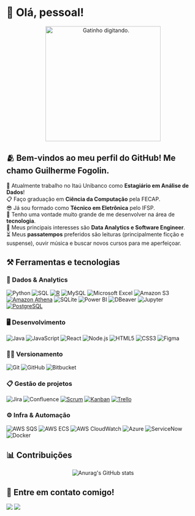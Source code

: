 # 👋 Olá, pessoal!

<div align="center">
  <img src="https://media1.giphy.com/media/v1.Y2lkPTc5MGI3NjExd3JndzZvMXk2bzBkbDE5OXF3Znh3cXd0dXFscG5iZ254MW94bGx0MCZlcD12MV9pbnRlcm5hbF9naWZfYnlfaWQmY3Q9Zw/unQ3IJU2RG7DO/giphy.webp" alt="Gatinho digitando." width="300">
</div>

## 🫂 Bem-vindos ao meu perfil do GitHub! Me chamo Guilherme Fogolin.

🔭 Atualmente trabalho no Itaú Unibanco como **Estagiário em Análise de Dados**!
<br>
📋 Faço graduação em **Ciência da Computação** pela FECAP.
<br>
😎 Já sou formado como **Técnico em Eletrônica** pelo IFSP.
<br>
💖 Tenho uma vontade muito grande de me desenvolver na área de **tecnologia**.
<br>
📖 Meus principais interesses são **Data Analytics e Software Engineer**.
<br>
⏳ Meus **passatempos** preferidos são leituras (principalmente ficção e suspense), ouvir música e buscar novos cursos para me aperfeiçoar.

## ⚒️ Ferramentas e tecnologias

### 🎲 Dados & Analytics

![Python](https://img.shields.io/badge/Python-3776AB?style=for-the-badge&logo=python&logoColor=white)
![SQL](https://img.shields.io/badge/SQL-003B57?style=for-the-badge&logo=postgresql&logoColor=white)
[![R](https://img.shields.io/badge/R-276DC3?style=for-the-badge&logo=r&logoColor=white)](https://www.r-project.org/)
![MySQL](https://img.shields.io/badge/MySQL-4479A1?style=for-the-badge&logo=mysql&logoColor=white)
![Microsoft Excel](https://img.shields.io/badge/Microsoft%20Excel-217346?style=for-the-badge&logo=microsoftexcel&logoColor=white)
![Amazon S3](https://img.shields.io/badge/Amazon%20S3-5694C7?style=for-the-badge&logo=amazons3&logoColor=white)
[![Amazon Athena](https://img.shields.io/badge/Amazon_Athena-00A1AB?style=for-the-badge&logo=amazon-athena&logoColor=white)](https://aws.amazon.com/athena/)
![SQLite](https://img.shields.io/badge/SQLite-003B57?style=for-the-badge&logo=sqlite&logoColor=white)
![Power BI](https://img.shields.io/badge/Power%20BI-F2C811?style=for-the-badge&logo=powerbi&logoColor=black)
![DBeaver](https://img.shields.io/badge/DBeaver-372923?style=for-the-badge&logo=dbeaver&logoColor=white)
![Jupyter](https://img.shields.io/badge/Jupyter-F37626?style=for-the-badge&logo=jupyter&logoColor=white)
[![PostgreSQL](https://img.shields.io/badge/PostgreSQL-316192?style=for-the-badge&logo=postgresql&logoColor=white)](https://www.postgresql.org/)


### 🖥️ Desenvolvimento

![Java](https://img.shields.io/badge/Java-ED8B00?style=for-the-badge&logo=openjdk&logoColor=white)
![JavaScript](https://img.shields.io/badge/JavaScript-F7DF1E?style=for-the-badge&logo=javascript&logoColor=black)
![React](https://img.shields.io/badge/React-20232A?style=for-the-badge&logo=react&logoColor=61DAFB)
![Node.js](https://img.shields.io/badge/Node.js-339933?style=for-the-badge&logo=nodedotjs&logoColor=white)
![HTML5](https://img.shields.io/badge/HTML5-E34F26?style=for-the-badge&logo=html5&logoColor=white)
![CSS3](https://img.shields.io/badge/CSS3-1572B6?style=for-the-badge&logo=css3&logoColor=white)
![Figma](https://img.shields.io/badge/Figma-F24E1E?style=for-the-badge&logo=figma&logoColor=white)

### ⛓️‍💥 Versionamento

![Git](https://img.shields.io/badge/Git-F05032?style=for-the-badge&logo=git&logoColor=white)
![GitHub](https://img.shields.io/badge/GitHub-181717?style=for-the-badge&logo=github&logoColor=white)
![Bitbucket](https://img.shields.io/badge/Bitbucket-0052CC?style=for-the-badge&logo=bitbucket&logoColor=white)

### 📋 Gestão de projetos

![Jira](https://img.shields.io/badge/Jira-0052CC?style=for-the-badge&logo=jira&logoColor=white)
![Confluence](https://img.shields.io/badge/Confluence-172B4D?style=for-the-badge&logo=confluence&logoColor=white)
[![Scrum](https://img.shields.io/badge/Scrum-0077B6?style=for-the-badge&logo=data-studio&logoColor=white)](https://www.scrum.org/resources/what-is-scrum)
[![Kanban](https://img.shields.io/badge/Kanban-F4D03F?style=for-the-badge&logo=trello&logoColor=black)](https://kanbanize.com/kanban-resources/what-is-kanban/)
[![Trello](https://img.shields.io/badge/Trello-0052CC?style=for-the-badge&logo=trello&logoColor=white)](https://trello.com/)

### ⚙️ Infra & Automação 

![AWS SQS](https://img.shields.io/badge/AWS%20SQS-FF9900?style=for-the-badge&logo=amazonaws&logoColor=white)
![AWS ECS](https://img.shields.io/badge/AWS%20ECS-283747?style=for-the-badge&logo=amazonaws&logoColor=white)
![AWS CloudWatch](https://img.shields.io/badge/AWS%20CloudWatch-232F3E?style=for-the-badge&logo=amazonaws&logoColor=white)
![Azure](https://img.shields.io/badge/Azure-0078D4?style=for-the-badge&logo=microsoftazure&logoColor=white)
![ServiceNow](https://img.shields.io/badge/ServiceNow-00C58E?style=for-the-badge&logo=servicenow&logoColor=white)
![Docker](https://img.shields.io/badge/Docker-2496ED?style=for-the-badge&logo=docker&logoColor=white)

## 📊 Contribuições

<div align="center"> 
  
![Anurag's GitHub stats](https://github-readme-stats.vercel.app/api?username=GuilhermeFogolin&show_icons=true&theme=radical)

</div>

## 📨 Entre em contato comigo! 

<div>
<a href = "mailto:guilhermefogolin02@gmail.com"><img loading="lazy" src="https://img.shields.io/badge/Gmail-D14836?style=for-the-badge&logo=gmail&logoColor=white" target="_blank"></a>
<a href="https://www.linkedin.com/in/guilhermefogolin" target="_blank"><img loading="lazy" src="https://img.shields.io/badge/-LinkedIn-%230077B5?style=for-the-badge&logo=linkedin&logoColor=white" target="_blank"></a>  
</div>
